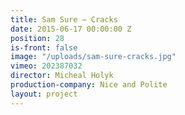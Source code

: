 ```yaml
---
title: Sam Sure — Cracks
date: 2015-06-17 00:00:00 Z
position: 28
is-front: false
image: "/uploads/sam-sure-cracks.jpg"
vimeo: 202387032
director: Micheal Holyk
production-company: Nice and Polite
layout: project
---
```


